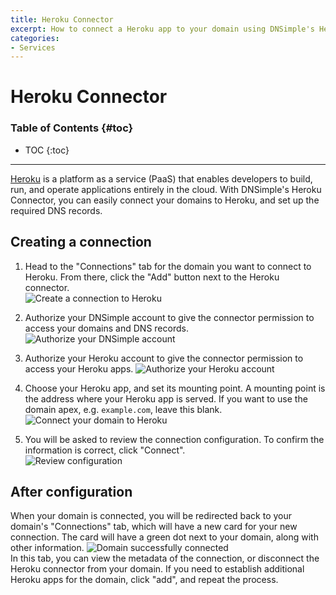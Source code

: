 ```yaml
---
title: Heroku Connector
excerpt: How to connect a Heroku app to your domain using DNSimple's Heroku Connector
categories:
- Services
---
```


# Heroku Connector

### Table of Contents {#toc}

* TOC
{:toc}

---

[Heroku](https://www.heroku.com) is a platform as a service (PaaS) that enables developers to build, run, and operate applications entirely in the cloud. With DNSimple's Heroku Connector, you can easily connect your domains to Heroku, and set up the required DNS records.

## Creating a connection

1. Head to the "Connections" tab for the domain you want to connect to Heroku. From there, click the "Add" button next to the Heroku connector.  
   ![Create a connection to Heroku](/files/heroku-connector-add-connector.png)


2. Authorize your DNSimple account to give the connector permission to access your domains and DNS records.
   ![Authorize your DNSimple account](/files/heroku-connector-authenticate-dnsimple.png)
   

3. Authorize your Heroku account to give the connector permission to access your Heroku apps.
![Authorize your Heroku account](/files/heroku-connector-connect-heroku.png)
   

4. Choose your Heroku app, and set its mounting point.
   <info>
   A mounting point is the address where your Heroku app is served. If you want to use the domain apex, e.g. `example.com`, leave this blank.
   </info>  
   ![Connect your domain to Heroku](/files/heroku-connector-connect-domain.png)
   

5. You will be asked to review the connection configuration. To confirm the information is correct, click "Connect".   
![Review configuration](/files/heroku-connector-confirm-config.png)
   
## After configuration
   
When your domain is connected, you will be redirected back to your domain's "Connections" tab, which will have a new card for your new connection. The card will have a green dot next to your domain, along with other information.
![Domain successfully connected](/files/heroku-connector-domain-connected.png)  
In this tab, you can view the metadata of the connection, or disconnect the Heroku connector from your domain. If you need to establish additional Heroku apps for the domain, click "add", and repeat the process.
   
